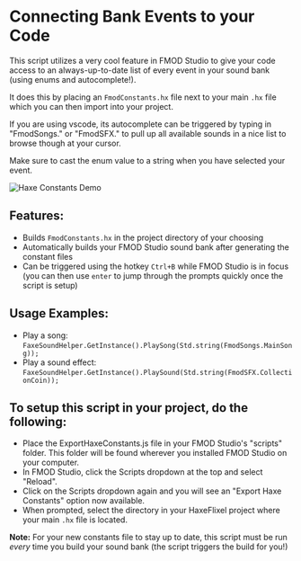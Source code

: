 # Connecting Bank Events to your Code

This script utilizes a very cool feature in FMOD Studio to give your code access to an always-up-to-date list of every event in your sound bank (using enums and autocomplete!).

It does this by placing an `FmodConstants.hx` file next to your main `.hx` file which you can then import into your project.

If you are using vscode, its autocomplete can be triggered by typing in "FmodSongs." or "FmodSFX." to pull up all available sounds in a nice list to browse though at your cursor.

Make sure to cast the enum value to a string when you have selected your event.

![Haxe Constants Demo](https://raw.githubusercontent.com/Tanz0rz/faxe2/5f03f8bf6ae459e6222daf3cfb902a7a2a885b7b/HaxeConstants.gif)

## Features:
- Builds `FmodConstants.hx` in the project directory of your choosing
- Automatically builds your FMOD Studio sound bank after generating the constant files
- Can be triggered using the hotkey `Ctrl+B` while FMOD Studio is in focus (you can then use `enter` to jump through the prompts quickly once the script is setup)

## Usage Examples:
- Play a song: `FaxeSoundHelper.GetInstance().PlaySong(Std.string(FmodSongs.MainSong));`
- Play a sound effect: `FaxeSoundHelper.GetInstance().PlaySound(Std.string(FmodSFX.CollectionCoin));`

## To setup this script in your project, do the following:
- Place the ExportHaxeConstants.js file in your FMOD Studio's "scripts" folder. This folder will be found wherever you installed FMOD Studio on your computer.
- In FMOD Studio, click the Scripts dropdown at the top and select "Reload". 
- Click on the Scripts dropdown again and you will see an "Export Haxe Constants" option now available.
- When prompted, select the directory in your HaxeFlixel project where your main `.hx` file is located.


**Note:** For your new constants file to stay up to date, this script must be run *every* time you build your sound bank (the  script triggers the build for you!)
